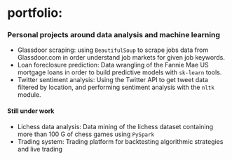 # portfolio: 

### Personal projects around data analysis and machine learning

 - Glassdoor scraping: using ```BeautifulSoup``` to scrape jobs data from Glassdoor.com in order understand job markets for given job keywords.
 - Loan foreclosure prediction: Data wrangling of the Fannie Mae US mortgage loans in order to build predictive models with ```sk-learn``` tools.
 - Twitter sentiment analysis: Using the Twitter API to get tweet data filtered by location, and performing sentiment analysis with the ```nltk``` module.
 
 #### Still under work
 - Lichess data analysis: Data mining of the lichess dataset containing more than 100 G of chess games using ```PySpark```
 - Trading system: Trading platform for backtesting algorithmic strategies and live trading
